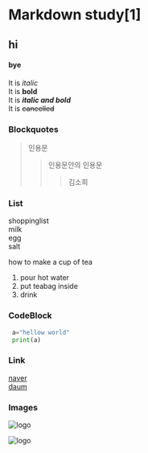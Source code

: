 # Markdown study[1]
## hi 
#### bye

It is *italic*  
It is **bold**  
It is ***italic and bold***  
It is ~~cancelled~~

### Blockquotes
>인용문
>> 인용문안의 인용문
>>>김소희

### List
shoppinglist  
  milk  
  egg  
  salt
  
how to make a cup of tea
  1. pour hot water
  1. put teabag inside
  1. drink
### CodeBlock
``` python
 a="hellow world"
 print(a)
```
### Link  
[naver](http://www.naver.com)  
[daum][daum-link]

[daum-link]:http://www.daum.net/

### Images
![logo](http://thumb.mtstarnews.com/06/2019/10/2019102113393226648_1.jpg)  

![logo][2]

[2]:https://cdn.allets.com/500/2018/09/11/500_329633_1536651344.jpeg

